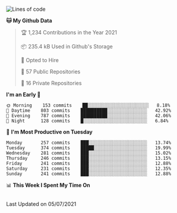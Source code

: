 <!--<a href="https://markmelnic.com" target="_blank">
  <img height="150px" align="center" src="https://github-readme-stats.vercel.app/api?username=markmelnic&hide_border=true&show_icons=true&include_all_commits=true&count_private=true&line_height=21&theme=graywhite"/>
  <img height="150px" align="center" src="https://github-readme-stats.vercel.app/api/top-langs/?username=markmelnic&hide=html&hide_border=true&layout=compact&line_height=21&&theme=graywhite "/>
  <img height="150px" align="center" src="https://github-readme-stats.vercel.app/api/wakatime?username=markmelnic&hide=html&hide_border=true&layout=compact&theme=graywhite"/></a>-->

<!--START_SECTION:waka-->
![Lines of code](https://img.shields.io/badge/From%20Hello%20World%20I%27ve%20Written-145885%20lines%20of%20code-blue)

**🐱 My Github Data** 

> 🏆 1,234 Contributions in the Year 2021
 > 
> 📦 235.4 kB Used in Github's Storage 
 > 
> 💼 Opted to Hire
 > 
> 📜 57 Public Repositories 
 > 
> 🔑 16 Private Repositories  
 > 
**I'm an Early 🐤** 

```text
🌞 Morning    153 commits    ██░░░░░░░░░░░░░░░░░░░░░░░   8.18% 
🌆 Daytime    803 commits    ██████████░░░░░░░░░░░░░░░   42.92% 
🌃 Evening    787 commits    ██████████░░░░░░░░░░░░░░░   42.06% 
🌙 Night      128 commits    █░░░░░░░░░░░░░░░░░░░░░░░░   6.84%

```
📅 **I'm Most Productive on Tuesday** 

```text
Monday       257 commits    ███░░░░░░░░░░░░░░░░░░░░░░   13.74% 
Tuesday      374 commits    █████░░░░░░░░░░░░░░░░░░░░   19.99% 
Wednesday    281 commits    ███░░░░░░░░░░░░░░░░░░░░░░   15.02% 
Thursday     246 commits    ███░░░░░░░░░░░░░░░░░░░░░░   13.15% 
Friday       241 commits    ███░░░░░░░░░░░░░░░░░░░░░░   12.88% 
Saturday     231 commits    ███░░░░░░░░░░░░░░░░░░░░░░   12.35% 
Sunday       241 commits    ███░░░░░░░░░░░░░░░░░░░░░░   12.88%

```


📊 **This Week I Spent My Time On** 

```text
```


 Last Updated on 05/07/2021
<!--END_SECTION:waka-->
